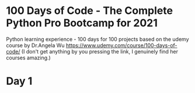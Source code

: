 # 100 Days of Code - The Complete Python Pro Bootcamp for 2021
Python learning experience - 100 days for 100 projects based on the udemy course by Dr.Angela Wu
https://www.udemy.com/course/100-days-of-code/
(I don't get anything by you pressing the link, I genuinely find her courses amazing.)

# Day 1
